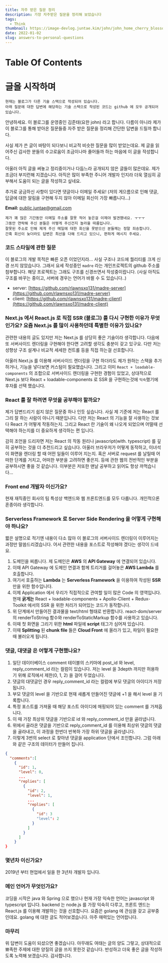 ```yaml
---
title: 자주 받은 질문 정리
description: 가장 자주받은 질문을 정리해 보았습니다
tags:
  - Think
thumbnail: https://image-devlog.juntae.kim/john/john_home_cherry_blossom.jpg
date: 2022-01-02
slug: answers-to-personal-questions
---
```


# Table Of Contents

# 글을 시작하며
```
현재는 블로그가 다른 기술 스택으로 작성되어 있습니다.
아래 질문에 대한 답변에 해당하는 기술 스택으로 작성된 코드는 github 에 모두 공개되어 있습니다.
```

안녕하세요. 이 블로그를 운영중인 김준태(요한 john) 라고 합니다. 다름이 아니라 제가 이 블로그를 통해 받아온 질문들중 자주 받은 질문을 정리해 간단한 답변을 드릴까 합니다.

사실 제가 쓴 글이 바탕이 되다보니 비교적 비슷한 질문을 많이 받았는데요. 제 글을 읽어주신 감사한 분들의 수고로움이 조금이나마 줄어들까 하는 마음에 이 글을 작성합니다.

아울러 아직 글을 써놓고 정리중이거나 다듬느라 공개되지 않은 글들이 많은데요. 제가 조금더 부지런해 지겠습니다. 아직은 많이 부족한 주니어 개발자 인지라 더욱 열심히 공부해서 도움이 되는 글을 작성하고 싶네요.

추가로 궁금하신 사항이 있다면 댓글이나 이메일 주세요!
(저의 게으름으로 인해 댓글, 답글에 대한 알림을 구현해 두지 않아 이메일 회신이 가장 빠릅니다...)

**Email:** [public.juntae@gmail.com](mailto:public.juntae@gmail.com)

```
제가 꽤 많은 기간동안 이메일 주소를 잘못 적어 놓은걸 이제야 발견했네요. ㅜㅜㅜ
그동안 연락해 주신 분들은 어떻게 주신건지 놀라울 따름입니다.
잘못된 주소로 인해 제게 주신 메일에 대한 회신을 못받으신 분들께는 정말 죄송합니다.
간혹 회신이 늦더라도 답변은 최선을 다해 드리고 있으니, 편하게 메시지 주세요.
```

### 코드 스타일에 관한 질문
이 블로그의 개발 목적은 빠른 오픈 이었던지라... 사실 구조나 코드에 퀄리티를 크게 신경 쓰지 않았습니다. 그래서 요세 작성중인 ```madre``` 라는 개인프로젝트의 github 주소를 첨부합니다. 해당 프로젝트는 그래도 구조를 신경쓰면서 작성중이랍니다. (사실 아직도 구조를 바꾸는 중이고, 서버에 경우는 언어가 바뀔 수 도 있습니다..)

* server: [https://github.com/rlawnsxo131/madre-server](https://github.com/rlawnsxo131/madre-server)
* client: [https://github.com/rlawnsxo131/madre-client](https://github.com/rlawnsxo131/madre-client)

### Next.js 에서 React.js 로 직접 SSR (블로그) 를 다시 구현한 이유가 무엇인가요? 요즘 Next.js 를 많이 사용하던데 특별한 이유가 있나요?

관련한 내용의 글도 있지만 저는 Next.js 를 상당히 좋은 기술이라 생각합니다.
다음에 또 서버사이드 렌더링을 구현해야 한다면 고려할 생각도 충분이 갖고 있구요.
다만 저는 성향상 구조 설계나 비교적 세세한 컨트롤 등을 직접 하는걸 선호합니다.

아울러 Next.js 를 이용해 서버사이드 렌더링을 구현 하더라도 제가 원하는 스택을 추가하거나, 기능을 넣다보면 커스텀이 필요했습니다. 그리고 이미 ``React + loadable-components`` 의 조합으로 서버사이드 렌더링을 구현한 경험이 있었고, 상대적으로 Next.js 보다 React + loadable-components 로 SSR 을 구현하는것에 ``익숙``했기에 후자를 선택 했습니다.

### React 를 잘 하려면 무엇을 공부해야 할까요?
제가 답변드리기 쉽지 않은 질문중 하나 인듯 싶습니다.
사실 제 기준에 저는 React 를 그리 잘 하는 사람이 아니기 때문입니다.
다만 저는 React 의 기능을 잘 사용하는 것보다 React 가 어떻게 작동하는지. 그리고 React 란 기술이 왜 나오게 되었으며 어떨때 선택해야 하는지를 더 중요하게 생각하는 편 입니다.

감히 조언을 드리자면 저는 React 의 작동 원리나 javascript(with. typescript) 를 깊히 공부하는 것을 더 추천드리고 싶습니다. 아울러 브라우저가 어떻게 동작하고, 이녀석이 화면을 렌더링 할 때 어떤 일들이 이루어 지는지. 혹은 서버로 request 를 날릴때 어떠한 단계를 거치고, 어떠한 부분을 고려하면 좋은지. 등에 관한 웹의 전반적인 부분을 공부하시면 좋을 것 같습니다. 이부분은 저또한 맨날 공부하고 읽어도 항상 까먹습니다...

### Front end 개발자 이신가요?
현재 재직중인 회사의 팀 특성상 백엔드와 웹 프론트엔드를 모두 다룹니다. 개인적으론 혼종이라 생각합니다.

### Serverless Framework 로 Server Side Rendering 을 어떻게 구현해야 하나요?
짧은 설명으로 적기엔 내용이 다소 많아 이 블로그의 서버사이드 렌더링이 이루어지는 과정만 말씀드리겠습니다. 어서 관련한 내용을 포스트로 작성해야 겠다는 생각이 드네요.

1. 도메인을 찌릅니다. 제 도메인은 **AWS** 의 **API Gateway** 에 연결되어 있습니다.
2. 이때 API Gateway 에 도메인 연결과 함께 트리거를 걸어놓은 **AWS Lambda** 를 호출합니다.
3. 여기서 호출하는 **Lambda** 는 **Serverless Framework** 을 이용하여 작성된 **SSR** 만을 위한 함수입니다.
4. 이제 Application 에서 우리가 직접적으로 관여할 일이 많은 Code 의 영역입니다. 현재 **굵게는** React + loadable-components + Apollo-Client + Redux-Toolkit 에서의 SSR 을 위한 처리가 되어있는 코드가 동작합니다.
5. 위 단계에서 만들어진 결과물을 text/html 형태로 반환합니다. react-dom/server 의 renderToString 함수와 renderToStaticMarkup 함수를 사용하고 있습니다.
6. 이때 첫 화면을 그리기 위한 **html** 파일에 **script** 태그가 심어져 있습니다.
7. 이때 **Splitting** 된 **chunk file** 들은 **Cloud Front** 에 올라가 있고, 파일이 필요한 때 불러오게 됩니다.

### 댓글, 대댓글 은 어떻게 구현했나요?
1. 일단 데이터베이스 comment 테이블의 스키마에 post_id 와 level, reply_comment_id 라는 컬럼이 있습니다. 저는 level 을 3depth 까지만 허용하기 위해 로직에서 제한(0, 1, 2) 을 걸어 두었습니다.
2. 댓글의 대댓글인 경우 reply_comment_id 라는 컬럼에 부모 댓글의 아이디가 저장됩니다.
3. 부모 댓글의 level 을 기반으로 현재 새롭게 만들어진 댓글에 +1 을 해서 level 을 기록합니다.
4. 특정 포스트를 가져올 때 해당 포스트 아이디에 매핑되어 있는 comment 를 가져옵니다.
5. 이 때 가장 최상위 댓글을 기반으로 id 와 reply_comment_id 만을 골라냅니다.
6. 위에서 골라온 댓글을 기반으로 reply_comment_id 를 이용해 최상위 댓글의 댓글을 골라내고, 이 과정을 한번더 반복하 가장 하위 댓글을 골라냅니다.
7. 이렇게 3번의 select 로 찾아낸 댓글을 application 단에서 조인합니다.
그럼 아래와 같은 구조의 데이터가 만들어 집니다.
```json
{ 
  "comments":[
    {
      "id": 1,
      "level": 0,
      ...
      "replies": [
        {
          "id": 2,
          "level": 1,
          ...
          "replies": [
            {
              "id": 3
              "level": 2
            }
          ]
        }
      ]
    }
}
```

### 몇년차 이신가요?
2019년 부터 현업에서 일을 한 3년차 개발자 입니다.

### 메인 언어가 무엇인가요?
코딩을 시작은 java 와 Spring 으로 했으나 현재 가장 익숙한 언어는 javascript 와 typescript 입니다. backend 는 node.js 를 가장 익숙히 다루고, 프론트 엔드는 React.js 를 이용해 개발하는 것을 선호합니다. 요즘은 golang 에 관심을 갖고 공부중인데요. golang 에 대한 글도 적어보겠습니다. 아주 매력있는 언어랍니다.

### 마무리
위 답변이 도움이 되셨으면 좋겠습니다. 아무래도 여태는 글의 양도 그렇고, 상대적으로 뾰족한 주제에 대한 양질의 글을 쓰지 못한것 같습니다. 반성하고 더욱 좋은 글을 작성하도록 노력해 보겠습니다. 감사합니다.
